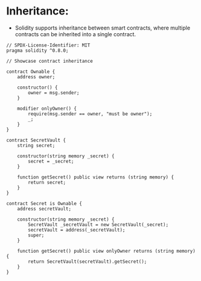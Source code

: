 # Inheritance:
- Solidity supports inheritance between smart contracts, where multiple contracts can be inherited into a single contract.

```solidity
// SPDX-License-Identifier: MIT
pragma solidity ^0.8.0;

// Showcase contract inheritance

contract Ownable {
    address owner;

    constructor() {
        owner = msg.sender;
    }

    modifier onlyOwner() {
        require(msg.sender == owner, "must be owner");
        _;
    }
}

contract SecretVault {
    string secret;

    constructor(string memory _secret) {
        secret = _secret;
    }

    function getSecret() public view returns (string memory) {
        return secret;
    }
}

contract Secret is Ownable {
    address secretVault;

    constructor(string memory _secret) {
        SecretVault _secretVault = new SecretVault(_secret);
        secretVault = address(_secretVault);
        super;
    }

    function getSecret() public view onlyOwner returns (string memory) {
        return SecretVault(secretVault).getSecret();
    }
}

```

